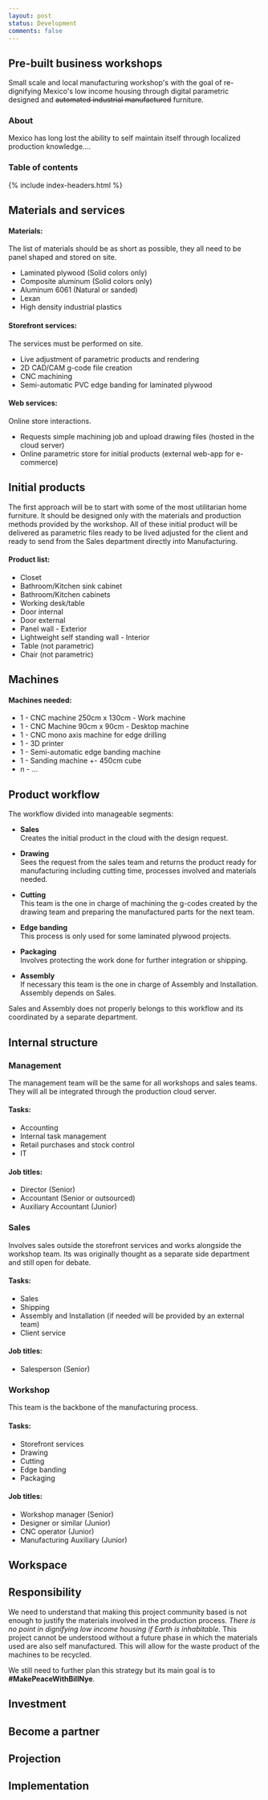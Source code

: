 ```yaml
---
layout: post
status: Development
comments: false
---
```


## Pre-built business workshops
Small scale and local manufacturing workshop's with the goal of re-dignifying Mexico's low income housing through digital parametric designed and ~~automated industrial manufactured~~ furniture.

### About
Mexico has long lost the ability to self maintain itself through localized production knowledge....

### Table of contents
{% include index-headers.html %}

## Materials and services
#### Materials:
The list of materials should be as short as possible, they all need to be panel shaped and stored on site.
  * Laminated plywood (Solid colors only)
  * Composite aluminum (Solid colors only)
  * Aluminum 6061 (Natural or sanded)
  * Lexan
  * High density industrial plastics

#### Storefront services:
The services must be performed on site.
  * Live adjustment of parametric products and rendering
  * 2D CAD/CAM g-code file creation
  * CNC machining
  * Semi-automatic PVC edge banding for laminated plywood

#### Web services:
Online store interactions.
  * Requests simple machining job and upload drawing files (hosted in the cloud server)
  * Online parametric store for initial products (external web-app for e-commerce)

## Initial products
The first approach will be to start with some of the most utilitarian home furniture. It should be designed only with the materials and production methods provided by the workshop. All of these initial product will be delivered as parametric files ready to be lived adjusted for the client and ready to send from the Sales department directly into Manufacturing.

#### Product list:
  * Closet
  * Bathroom/Kitchen sink cabinet
  * Bathroom/Kitchen cabinets
  * Working desk/table
  * Door internal
  * Door external
  * Panel wall - Exterior
  * Lightweight self standing wall - Interior
  * Table (not parametric)
  * Chair (not parametric)

## Machines
#### Machines needed:
  * 1 - CNC machine 250cm x 130cm  - Work machine  
  * 1 - CNC Machine 90cm x 90cm - Desktop machine
  * 1 - CNC mono axis machine for edge drilling
  * 1 - 3D printer
  * 1 - Semi-automatic edge banding machine
  * 1 - Sanding machine +- 450cm cube
  * n - ...

## Product workflow
The workflow divided into manageable segments:

  * **Sales**  
  Creates the initial product in the cloud with the design request.

  * **Drawing**  
  Sees the request from the sales team and returns the product ready for manufacturing including cutting time, processes involved and materials needed.

  * **Cutting**  
  This team is the one in charge of machining the g-codes created by the drawing team and preparing the manufactured parts for the next team.

  * **Edge banding**  
  This process is only used for some laminated plywood projects.

  * **Packaging**  
  Involves protecting the work done for further integration or shipping.  

  * **Assembly**  
  If necessary this team is the one in charge of Assembly and Installation. Assembly depends on Sales.

Sales and Assembly does not properly belongs to this workflow and its coordinated by a separate department.

## Internal structure

### Management
The management team will be the same for all workshops and sales teams. They will all be integrated through the production cloud server.

#### Tasks:
  * Accounting
  * Internal task management
  * Retail purchases and stock control
  * IT

#### Job titles:
  * Director (Senior)
  * Accountant (Senior or outsourced)
  * Auxiliary Accountant (Junior)

### Sales
Involves sales outside the storefront services and works alongside the workshop team. Its was originally thought as a separate side department and still open for debate.

#### Tasks:
  * Sales
  * Shipping
  * Assembly and Installation (if needed will be provided by an external team)
  * Client service

#### Job titles:
  * Salesperson (Senior)

### Workshop
This team is the backbone of the manufacturing process.

#### Tasks:
  * Storefront services
  * Drawing
  * Cutting
  * Edge banding
  * Packaging

#### Job titles:
  * Workshop manager (Senior)
  * Designer or similar (Junior)
  * CNC operator (Junior)
  * Manufacturing Auxiliary (Junior)

## Workspace

## Responsibility
We need to understand that making this project community based is not enough to justify the materials involved in the production process. *There is no point in dignifying low income housing if Earth is inhabitable.* This project cannot be understood without a future phase in which the materials used are also self manufactured. This will allow for the waste product of the machines to be recycled.

We still need to further plan this strategy but its main goal is to **#MakePeaceWithBillNye**.

## Investment

## Become a partner

## Projection

## Implementation
